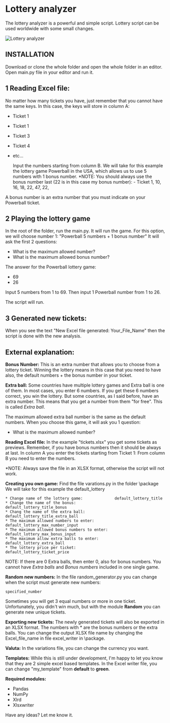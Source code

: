 # Lottery analyzer
The lottery analyzer is a powerful and simple script. Lottery script can be used worldwide with some small changes.

![Lottery analyzer](https://i.postimg.cc/gk0F4yxz/Analyzer-1.jpg)

## **INSTALLATION**
Download or clone the whole folder and open the whole folder in an editor. Open main.py file in your editor and run it.

## **1 Reading Excel file:**
   No matter how many tickets you have, just remember that you cannot have the same keys. 
   In this case, the keys will store in column A:

- Ticket 1
- Ticket 1
- Ticket 3
- Ticket 4
- etc...
  

   Input the numbers starting from column B. We will take for this example the lottery game Powerball in the USA, which allows us to use 5 numbers with 1 bonus number. 
*NOTE: You should always use the bonus number last (22 is in this case my bonus number): - Ticket 1, 10, 16, 18, 22, 47, 22,

A bonus number is an extra number that you must indicate on your Powerball ticket.
 

## 2 Playing the lottery game

 In the root of the folder, run the main.py. It will run the game. For this option, we will choose number 1: "Powerball 5 numbers + 1 bonus number" It will ask the first 2 questions:

 - What is the maximum allowed number?
 - What is the maximum allowed bonus number?

The answer for the Powerball lottery game:

 - 69
 - 26

Input 5 numbers from 1 to 69.
Then input 1 Powerball number from 1 to 26.

The script will run.

## 3 Generated new tickets:

When you see the text "New Excel file generated: Your_File_Name" then the script is done with the new analysis.

## External explanation:

**Bonus Number:**
This is an extra number that allows you to choose from a lottery ticket. Winning the lottery means in this case that you need to have also, the default numbers + the bonus number in your ticket.

**Extra ball:**
Some countries have multiple lottery games and Extra ball is one of them. In most cases, you enter 6 numbers. If you get these 6 numbers correct, you win the lottery. But some countries, as I said before, have an extra number. This means that you get a number from them "for free". This is called *Extra ball*.

The maximum allowed extra ball number is the same as the default numbers. When you choose this game, it will ask you 1 question:

 - What is the maximum allowed number?

**Reading Excel file:**
In the example "tickets.xlsx" you get some tickets as previews. Remember, if you have bonus numbers then it should be always at last. In column A you enter the tickets starting from Ticket 1:
From column B you need to enter the numbers.

*NOTE: Always save the file in an XLSX format, otherwise the script will not work.

**Creating you own game:**
Find the file varations.py in the folder \package
We will take for this example the default_lottery

    * Change name of the lottery game:              default_lottery_title
    * Change the name of the bonus:                 default_lottery_title_bonus
    * Chang the name of the extra ball:             default_lottery_title_extra_ball
    * The maximum allowed numbers to enter:         default_lottery_max_number_input
    * The maximum allowed bonus numbers to enter:   default_lottery_max_bonus_input
    * The maximum allow extra balls to enter:       default_lottery_extra_ball
    * The lottery price per ticket:                 default_lottery_ticket_price

NOTE: If there are 0 Extra balls, then enter 0, also for bonus numbers.
You cannot have *Extra balls* and *Bonus numbers* included in one single game.

**Random new numbers:**
In the file random_generator.py you can change when the script must generate new numbers:

    specified_number

Sometimes you will get 3 equal numbers or more in one ticket. Unfortunately, you didn't win much, but with the module **Random** you can generate new unique tickets.

**Exporting new tickets:**
The newly generated tickets will also be exported in an XLSX format. The numbers with * are the bonus numbers or the extra balls. You can change the output XLSX file name by changing the Excel_file_name in file excel_writer in \package.

**Valuta:**
In the variations file, you can change the currency you want.

**Templates:**
While this is still under development, I'm happy to let you know that they are 2 simple excel based templates. In the Excel writer file, you can change "my_template" from **default** to **green**.

**Required modules:**

 - Pandas
 - NumPy
 - Xlrd
 - Xlsxwriter

Have any ideas? Let me know it.
